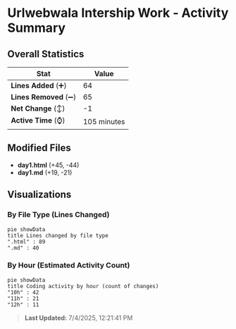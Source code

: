 # Urlwebwala Intership Work - Activity Summary 

## Overall Statistics

| Stat                   | Value                                                             |
| ---------------------- | ----------------------------------------------------------------- |
| **Lines Added** (➕)   | 64                                          |
| **Lines Removed** (➖) | 65                                        |
| **Net Change** (↕)    | -1                |
| **Active Time** (⌚)   | 105 minutes |


## Modified Files
- **day1.html** (+45, -44)
- **day1.md** (+19, -21)

## Visualizations

### By File Type (Lines Changed)

```mermaid
pie showData
title Lines changed by file type
".html" : 89
".md" : 40
```

### By Hour (Estimated Activity Count)

```mermaid
pie showData
title Coding activity by hour (count of changes)
"10h" : 42
"11h" : 21
"12h" : 11
```


> **Last Updated:** 7/4/2025, 12:21:41 PM